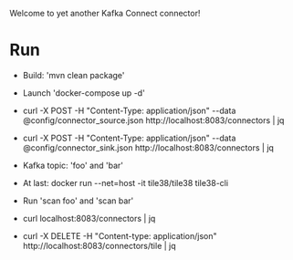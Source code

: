Welcome to yet another Kafka Connect connector!

# Run

* Build: 'mvn clean package'
* Launch 'docker-compose up -d'
* curl -X POST -H "Content-Type: application/json" --data @config/connector_source.json http://localhost:8083/connectors | jq
* curl -X POST -H "Content-Type: application/json" --data @config/connector_sink.json http://localhost:8083/connectors | jq
* Kafka topic: 'foo' and 'bar'
* At last: docker run --net=host -it tile38/tile38 tile38-cli
* Run 'scan foo' and 'scan bar'

* curl localhost:8083/connectors | jq
* curl -X DELETE -H "Content-type: application/json" http://localhost:8083/connectors/tile | jq
